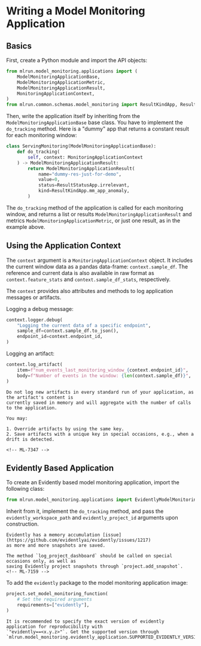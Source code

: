 # Writing a Model Monitoring Application

## Basics

First, create a Python module and import the API objects:

```py
from mlrun.model_monitoring.applications import (
    ModelMonitoringApplicationBase,
    ModelMonitoringApplicationMetric,
    ModelMonitoringApplicationResult,
    MonitoringApplicationContext,
)
from mlrun.common.schemas.model_monitoring import ResultKindApp, ResultStatusApp
```

Then, write the application itself by inheriting from the `ModelMonitoringApplicationBase` base class.
You have to implement the `do_tracking` method.
Here is a "dummy" app that returns a constant result for each monitoring window:

```py
class ServingMonitoring(ModelMonitoringApplicationBase):
    def do_tracking(
        self, context: MonitoringApplicationContext
    ) -> ModelMonitoringApplicationResult:
        return ModelMonitoringApplicationResult(
            name="dummy-res-just-for-demo",
            value=0,
            status=ResultStatusApp.irrelevant,
            kind=ResultKindApp.mm_app_anomaly,
        )
```

The `do_tracking` method of the application is called for each monitoring window, and returns a list
or results `ModelMonitoringApplicationResult` and metrics `ModelMonitoringApplicationMetric`, or just one
result, as in the example above.

## Using the Application Context

The `context` argument is a `MonitoringApplicationContext` object.
It includes the current window data as a pandas data-frame: `context.sample_df`.
The reference and current data is also available in raw format as `context.feature_stats`
and `context.sample_df_stats`, respectively.

The `context` provides also attributes and methods to log application messages or artifacts.

Logging a debug message:

```py
context.logger.debug(
    "Logging the current data of a specific endpoint",
    sample_df=context.sample_df.to_json(),
    endpoint_id=context.endpoint_id,
)
```

Logging an artifact:

```py
context.log_artifact(
    item=f"num_events_last_monitoring_window_{context.endpoint_id}",
    body=f"Number of events in the window: {len(context.sample_df)}",
)
```

```{caution}
Do not log new artifacts in every standard run of your application, as the artifact's content is
currently saved in memory and will aggregate with the number of calls to the application.

You may:

1. Override artifacts by using the same key.
2. Save artifacts with a unique key in special occasions, e.g., when a drift is detected.

<!-- ML-7347 -->
```

## Evidently Based Application

To create an Evidently based model monitoring application, import the following class:

```py
from mlrun.model_monitoring.applications import EvidentlyModelMonitoringApplicationBase
```

Inherit from it, implement the `do_tracking` method, and pass the `evidently_workspace_path` and
`evidently_project_id` arguments upon construction.

```{caution}
Evidently has a memory accumulation [issue](https://github.com/evidentlyai/evidently/issues/1217)
as more and more snapshots are saved.

The method `log_project_dashboard` should be called on special occasions only, as well as
saving Evidently project snapshots through `project.add_snapshot`.
<!-- ML-7159 -->
```

To add the `evidently` package to the model monitoring application image:

```py
project.set_model_monitoring_function(
    # Set the required arguments
    requirements=["evidently"],
)
```

```{note}
It is recommended to specify the exact version of evidently application for reproducibility with
`"evidently==<x.y.z>"`. Get the supported version through
`mlrun.model_monitoring.evidently_application.SUPPORTED_EVIDENTLY_VERSION`.
```
